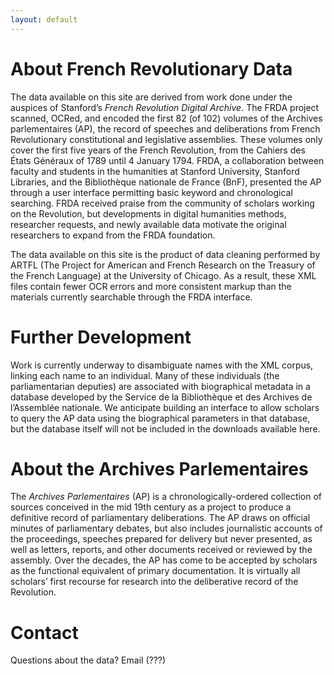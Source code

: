 ```yaml
---
layout: default
---
```


# About French Revolutionary Data
The data available on this site are derived from work done under the auspices of Stanford’s _French Revolution Digital Archive_. The FRDA project scanned, OCRed, and encoded the first 82 (of 102) volumes of the Archives parlementaires (AP), the record of speeches and deliberations from French Revolutionary constitutional and legislative assemblies. These volumes only cover the first five years of the French Revolution, from the Cahiers des États Généraux of 1789 until 4 January 1794. FRDA, a collaboration between faculty and students in the humanities at Stanford University, Stanford Libraries, and the Bibliothèque nationale de France (BnF), presented the AP through a user interface permitting basic keyword and chronological searching. FRDA received praise from the community of scholars working on the Revolution, but developments in digital humanities methods, researcher requests, and newly available data motivate the original researchers to expand from the FRDA foundation. 

The data available on this site is the product of data cleaning performed by ARTFL (The Project for American and French Research on the Treasury of the French Language) at the University of Chicago. As a result, these XML files contain fewer OCR errors and more consistent markup than the materials currently searchable through the FRDA interface.

# Further Development
Work is currently underway to disambiguate names with the XML corpus, linking each name to an individual. Many of these individuals (the parliamentarian deputies) are associated with biographical metadata in a database developed by the Service de la Bibliothèque et des Archives de l’Assemblée nationale. We anticipate building an interface to allow scholars to query the AP data using the biographical parameters in that database, but the database itself will not be included in the downloads available here.


# About the Archives Parlementaires
The _Archives Parlementaires_ (AP) is a chronologically-ordered collection of sources conceived in the mid 19th century as a project to produce a definitive record of parliamentary deliberations. The AP draws on official minutes of parliamentary debates, but also includes journalistic accounts of the proceedings, speeches prepared for delivery but never presented, as well as letters, reports, and other documents received or reviewed by the assembly. Over the decades, the AP has come to be accepted by scholars as the functional equivalent of primary documentation. It is virtually all scholars’ first recourse for research into the deliberative record of the Revolution.

# Contact
Questions about the data? Email (???)